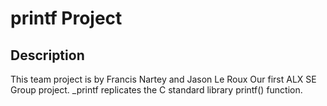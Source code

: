 # printf Project

## Description
This team project is by Francis Nartey and Jason Le Roux
Our first ALX SE Group project.
_printf replicates the C standard library printf() function.
